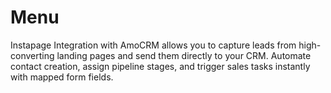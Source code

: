 # Menu
Instapage Integration with AmoCRM allows you to capture leads from high-converting landing pages and send them directly to your CRM. Automate contact creation, assign pipeline stages, and trigger sales tasks instantly with mapped form fields.
